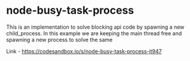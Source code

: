 # node-busy-task-process
This is an implementation to solve blocking api code by spawning a new child_process. In this example we are keeping the main thread free and spawning a new process to solve the same

Link - https://codesandbox.io/s/node-busy-task-process-jt947
